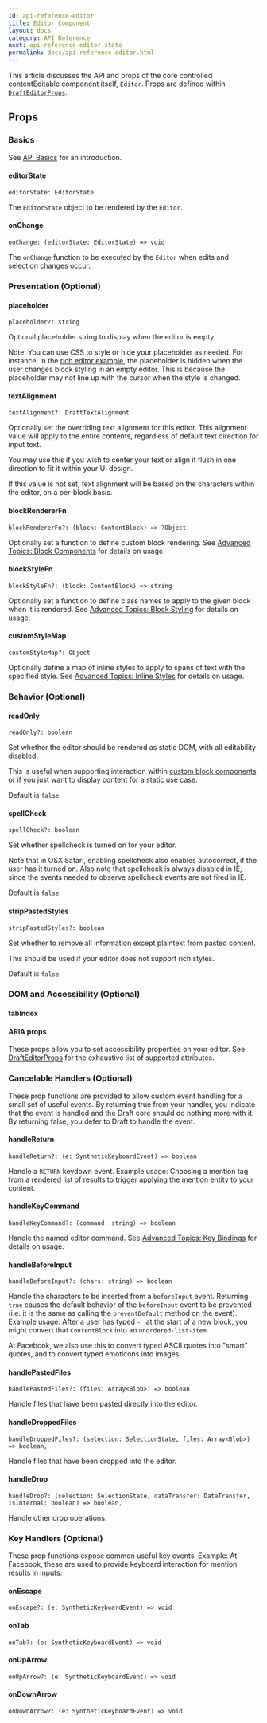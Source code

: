 ```yaml
---
id: api-reference-editor
title: Editor Component
layout: docs
category: API Reference
next: api-reference-editor-state
permalink: docs/api-reference-editor.html
---
```


This article discusses the API and props of the core controlled contentEditable
component itself, `Editor`. Props are defined within
[`DraftEditorProps`](https://github.com/facebook/draft-js/blob/master/src/component/base/DraftEditorProps.js).

## Props

### Basics

See [API Basics](/draft-js/docs/quickstart-api-basics.html) for an introduction.

#### editorState
```
editorState: EditorState
```
The `EditorState` object to be rendered by the `Editor`.

#### onChange
```
onChange: (editorState: EditorState) => void
```
The `onChange` function to be executed by the `Editor` when edits and selection
changes occur.

### Presentation (Optional)

#### placeholder
```
placeholder?: string
```
Optional placeholder string to display when the editor is empty.

Note: You can use CSS to style or hide your placeholder as needed. For instance,
in the [rich editor example](https://github.com/facebook/draft-js/tree/master/examples/rich),
the placeholder is hidden when the user changes block styling in an empty editor.
This is because the placeholder may not line up with the cursor when the style
is changed.

#### textAlignment
```
textAlignment?: DraftTextAlignment
```
Optionally set the overriding text alignment for this editor. This alignment value will
apply to the entire contents, regardless of default text direction for input text.

You may use this if you wish to center your text or align it flush in one direction
to fit it within your UI design.

If this value is not set, text alignment will be based on the characters within
the editor, on a per-block basis.

#### blockRendererFn
```
blockRendererFn?: (block: ContentBlock) => ?Object
```
Optionally set a function to define custom block rendering. See
[Advanced Topics: Block Components](/draft-js/docs/advanced-topics-block-components.html)
for details on usage.

#### blockStyleFn
```
blockStyleFn?: (block: ContentBlock) => string
```
Optionally set a function to define class names to apply to the given block
when it is rendered. See
[Advanced Topics: Block Styling](/draft-js/docs/advanced-topics-block-styling.html)
for details on usage.

#### customStyleMap
```
customStyleMap?: Object
```
Optionally define a map of inline styles to apply to spans of text with the specified
style. See
[Advanced Topics: Inline Styles](/draft-js/docs/advanced-topics-inline-styles.html)
for details on usage.

### Behavior (Optional)

#### readOnly
```
readOnly?: boolean
```
Set whether the editor should be rendered as static DOM, with all editability
disabled.

This is useful when supporting interaction within
[custom block components](/draft-js/docs/advanced-topics-block-components.html)
or if you just want to display content for a static use case.

Default is `false`.

#### spellCheck
```
spellCheck?: boolean
```
Set whether spellcheck is turned on for your editor.

Note that in OSX Safari, enabling spellcheck also enables autocorrect, if the user
has it turned on. Also note that spellcheck is always disabled in IE, since the events
needed to observe spellcheck events are not fired in IE.

Default is `false`.

#### stripPastedStyles
```
stripPastedStyles?: boolean
```
Set whether to remove all information except plaintext from pasted content.

This should be used if your editor does not support rich styles.

Default is `false`.

### DOM and Accessibility (Optional)

#### tabIndex
#### ARIA props

These props allow you to set accessibility properties on your editor. See
[DraftEditorProps](https://github.com/facebook/draft-js/blob/master/src/component/base/DraftEditorProps.js) for the exhaustive list of supported attributes.

### Cancelable Handlers (Optional)

These prop functions are provided to allow custom event handling for a small
set of useful events. By returning true from your handler, you indicate that
the event is handled and the Draft core should do nothing more with it. By returning
false, you defer to Draft to handle the event.

#### handleReturn
```
handleReturn?: (e: SyntheticKeyboardEvent) => boolean
```
Handle a `RETURN` keydown event. Example usage: Choosing a mention tag from a
rendered list of results to trigger applying the mention entity to your content.

#### handleKeyCommand
```
handleKeyCommand?: (command: string) => boolean
```
Handle the named editor command. See
[Advanced Topics: Key Bindings](/draft-js/docs/advanced-topics-key-bindings.html)
for details on usage.

#### handleBeforeInput
```
handleBeforeInput?: (chars: string) => boolean
```
Handle the characters to be inserted from a `beforeInput` event. Returning `true`
causes the default behavior of the `beforeInput` event to be prevented (i.e. it is
the same as calling the `preventDefault` method on the event).
Example usage: After a user has typed `- ` at the start of a new block, you might
convert that `ContentBlock` into an `unordered-list-item`.

At Facebook, we also use this to convert typed ASCII quotes into "smart" quotes,
and to convert typed emoticons into images.

#### handlePastedFiles
```
handlePastedFiles?: (files: Array<Blob>) => boolean
```
Handle files that have been pasted directly into the editor.

#### handleDroppedFiles
```
handleDroppedFiles?: (selection: SelectionState, files: Array<Blob>) => boolean,
```
Handle files that have been dropped into the editor.

#### handleDrop
```
handleDrop?: (selection: SelectionState, dataTransfer: DataTransfer, isInternal: boolean) => boolean,
```
Handle other drop operations.

### Key Handlers (Optional)

These prop functions expose common useful key events. Example: At Facebook, these are
used to provide keyboard interaction for mention results in inputs.

#### onEscape
```
onEscape?: (e: SyntheticKeyboardEvent) => void
```

#### onTab
```
onTab?: (e: SyntheticKeyboardEvent) => void
```

#### onUpArrow
```
onUpArrow?: (e: SyntheticKeyboardEvent) => void
```

#### onDownArrow
```
onDownArrow?: (e: SyntheticKeyboardEvent) => void
```
